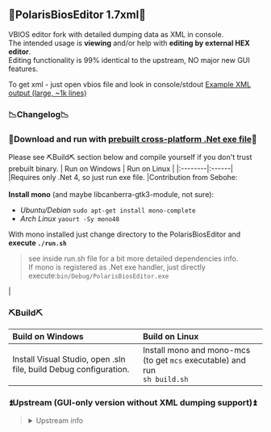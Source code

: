 ## 🧾PolarisBiosEditor 1.7xml🧾
VBIOS editor fork with detailed dumping data as XML in console.<br>
The intended usage is **viewing** and/or help with **editing by external HEX editor**.<br>
Editing functionality is 99% identical to the upstream, NO major new GUI features.

To get xml - just open vbios file and look in console/stdout
[Example XML output (large, ~1k lines)](./output-example.xml)

### 📉Changelog📉

### 📎Download and run with [prebuilt cross-platform .Net exe file](./bin/Debug/PolarisBiosEditor.exe)📎
Please see ⛏️Build⛏️ section below and compile yourself if you don't trust prebuilt binary.
| Run on Windows | Run on Linux |
|:--------|:------|
|Requires only .Net 4, so just run exe file. |Contribution from Sebohe:<br><br>**Install mono** (and maybe libcanberra-gtk3-module, not sure):<br><ul><li> _Ubuntu/Debian_ `sudo apt-get install mono-complete`<br><li>_Arch Linux_ `yaourt -Sy mono48`</ul>With mono installed just change directory to the PolarisBiosEditor and<br>**execute `./run.sh`**<br><blockquote>see inside run.sh file for a bit more detailed dependencies info.<br>If mono is registered as .Net exe handler, just directly execute:`bin/Debug/PolarisBiosEditor.exe`</blockquote>|

### ⛏️Build⛏️
| Build on Windows | Build on Linux |
|:--------|:------|
| Install Visual Studio, open .sln file, build Debug configuration.      | Install mono and mono-mcs (to get `mcs` executable) and run<br>`sh build.sh` |


### ⏫Upstream (GUI-only version without XML dumping support)⏫
> <details>
>    <summary>Upstream info</summary>
> https://github.com/vvaske/PolarisBiosEditor
> 
> BTC donation address: 181dtEjhFWWxvHDmx2R3N41rnRPedSEUf5
> 
> one click timing feature should be used with care, it maybe not stable for you
> </details>
